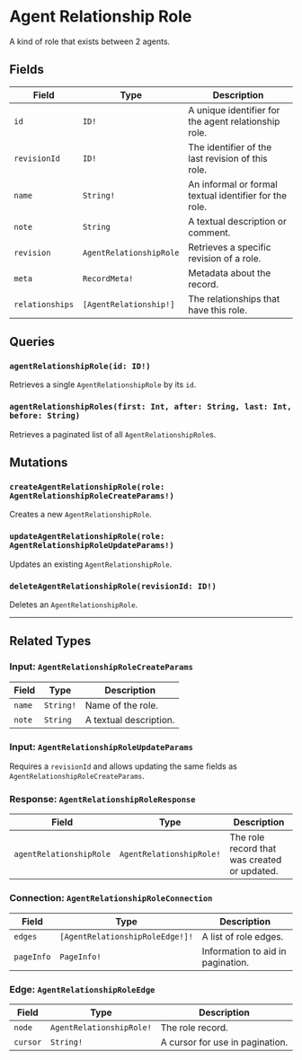 # Agent Relationship Role

A kind of role that exists between 2 agents.

## Fields

| Field | Type | Description |
| ----- | ---- | ----------- |
| `id` | `ID!` | A unique identifier for the agent relationship role. |
| `revisionId` | `ID!` | The identifier of the last revision of this role. |
| `name` | `String!` | An informal or formal textual identifier for the role. |
| `note` | `String` | A textual description or comment. |
| `revision` | `AgentRelationshipRole` | Retrieves a specific revision of a role. |
| `meta` | `RecordMeta!` | Metadata about the record. |
| `relationships` | `[AgentRelationship!]` | The relationships that have this role. |

## Queries

### `agentRelationshipRole(id: ID!)`
Retrieves a single `AgentRelationshipRole` by its `id`.

### `agentRelationshipRoles(first: Int, after: String, last: Int, before: String)`
Retrieves a paginated list of all `AgentRelationshipRole`s.

## Mutations

### `createAgentRelationshipRole(role: AgentRelationshipRoleCreateParams!)`
Creates a new `AgentRelationshipRole`.

### `updateAgentRelationshipRole(role: AgentRelationshipRoleUpdateParams!)`
Updates an existing `AgentRelationshipRole`.

### `deleteAgentRelationshipRole(revisionId: ID!)`
Deletes an `AgentRelationshipRole`.

---

## Related Types

### Input: `AgentRelationshipRoleCreateParams`
| Field | Type | Description |
| ----- | ---- | ----------- |
| `name` | `String!` | Name of the role. |
| `note` | `String` | A textual description. |

### Input: `AgentRelationshipRoleUpdateParams`
Requires a `revisionId` and allows updating the same fields as `AgentRelationshipRoleCreateParams`.

### Response: `AgentRelationshipRoleResponse`
| Field | Type | Description |
| ----- | ---- | ----------- |
| `agentRelationshipRole` | `AgentRelationshipRole!` | The role record that was created or updated. |

### Connection: `AgentRelationshipRoleConnection`
| Field | Type | Description |
| ----- | ---- | ----------- |
| `edges` | `[AgentRelationshipRoleEdge!]!` | A list of role edges. |
| `pageInfo` | `PageInfo!` | Information to aid in pagination. |

### Edge: `AgentRelationshipRoleEdge`
| Field | Type | Description |
| ----- | ---- | ----------- |
| `node` | `AgentRelationshipRole!` | The role record. |
| `cursor` | `String!` | A cursor for use in pagination. | 